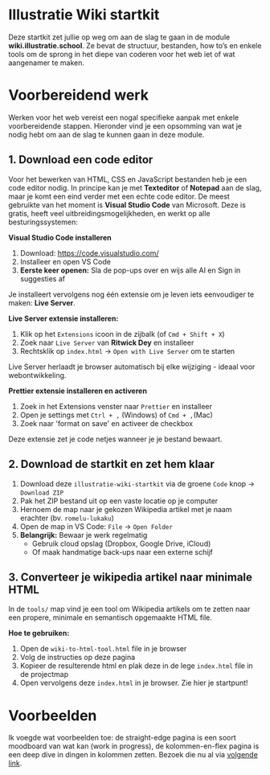 # Illustratie Wiki startkit

Deze startkit zet jullie op weg om aan de slag te gaan in de module **wiki.illustratie.school**. Ze bevat de structuur, bestanden, how to’s en enkele tools om de sprong in het diepe van coderen voor het web iet of wat aangenamer te maken.

# Voorbereidend werk

Werken voor het web vereist een nogal specifieke aanpak met enkele voorbereidende stappen. Hieronder vind je een opsomming van wat je nodig hebt om aan de slag te kunnen gaan in deze module.

## 1. Download een code editor

Voor het bewerken van HTML, CSS en JavaScript bestanden heb je een code editor nodig. In principe kan je met **Texteditor** of **Notepad** aan de slag, maar je komt een eind verder met een echte code editor. De meest gebruikte van het moment is **Visual Studio Code** van Microsoft. Deze is gratis, heeft veel uitbreidingsmogelijkheden, en werkt op alle besturingssystemen:

**Visual Studio Code installeren**

1. Download: https://code.visualstudio.com/
2. Installeer en open VS Code
3. **Eerste keer openen:** Sla de pop-ups over en wijs alle AI en Sign in suggesties af

Je installeert vervolgens nog één extensie om je leven iets eenvoudiger te maken: **Live Server**.

**Live Server extensie installeren:**

1. Klik op het `Extensions` icoon in de zijbalk (of `Cmd + Shift + X`)
2. Zoek naar `Live Server` van **Ritwick Dey** en installeer
3. Rechtsklik op `index.html` → `Open with Live Server` om te starten

Live Server herlaadt je browser automatisch bij elke wijziging - ideaal voor webontwikkeling.

**Prettier extensie installeren en activeren**

1. Zoek in het Extensions venster naar `Prettier` en installeer
2. Open je settings met `Ctrl + ,` (Windows) of `Cmd + ,`(Mac)
3. Zoek naar 'format on save' en activeer de checkbox

Deze extensie zet je code netjes wanneer je je bestand bewaart.

## 2. Download de startkit en zet hem klaar

1. Download deze `illustratie-wiki-startkit` via de groene `Code` knop → `Download ZIP`
2. Pak het ZIP bestand uit op een vaste locatie op je computer
3. Hernoem de map naar je gekozen Wikipedia artikel met je naam erachter (bv. `romelu-lukaku`)
4. Open de map in VS Code: `File` → `Open Folder`
5. **Belangrijk:** Bewaar je werk regelmatig
   - Gebruik cloud opslag (Dropbox, Google Drive, iCloud)
   - Of maak handmatige back-ups naar een externe schijf

## 3. Converteer je wikipedia artikel naar minimale HTML

In de `tools/` map vind je een tool om Wikipedia artikels om te zetten naar een propere, minimale en semantisch opgemaakte HTML file.

**Hoe te gebruiken:**

1. Open de `wiki-to-html-tool.html` file in je browser
2. Volg de instructies op deze pagina
3. Kopieer de resulterende html en plak deze in de lege `index.html` file in de projectmap
4. Open vervolgens deze `index.html` in je browser. Zie hier je startpunt!

# Voorbeelden

Ik voegde wat voorbeelden toe: de straight-edge pagina is een soort moodboard van wat kan (work in progress), de kolommen-en-flex pagina is een deep dive in dingen in kolommen zetten. Bezoek die nu al via [volgende link](https://raw.githack.com/sandervdvijver/illustratie-wiki-startkit/main/voorbeelden/kolommen-en-flex.html).
